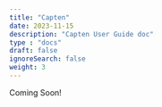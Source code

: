 ```yaml
---
title: "Capten"
date: 2023-11-15
description: "Capten User Guide doc"
type : "docs"
draft: false
ignoreSearch: false
weight: 3
---
```


Coming Soon!